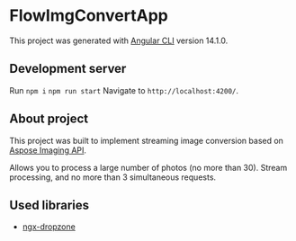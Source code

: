 # FlowImgConvertApp

This project was generated with [Angular CLI](https://github.com/angular/angular-cli) version 14.1.0.

## Development server

Run
`npm i`
`npm run start`
Navigate to `http://localhost:4200/`.

## About project

This project was built to implement streaming image conversion based on [Aspose Imaging API](https://apireference.aspose.cloud/imaging/).

Allows you to process a large number of photos (no more than 30). Stream processing, and no more than 3 simultaneous requests.

## Used libraries

- [ngx-dropzone](https://www.npmjs.com/package/ngx-dropzone)
